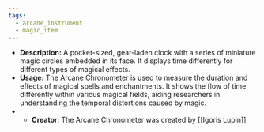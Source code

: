 ```yaml
---
tags:
  - arcane_instrument
  - magic_item
---
```

- **Description:** A pocket-sized, gear-laden clock with a series of miniature magic circles embedded in its face. It displays time differently for different types of magical effects.
- **Usage:** The Arcane Chronometer is used to measure the duration and effects of magical spells and enchantments. It shows the flow of time differently within various magical fields, aiding researchers in understanding the temporal distortions caused by magic.
- - **Creator**: The Arcane Chronometer was created by [[Igoris Lupin]]



